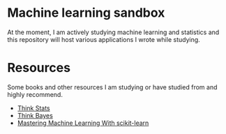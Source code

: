# Machine learning sandbox

At the moment, I am actively studying machine learning and statistics and this repository will host various applications I wrote while studying.

# Resources

Some books and other resources I am studying or have studied from and highly recommend.

* [Think Stats](http://www.amazon.co.uk/Think-Stats-Allen-B-Downey/dp/1449307116)
* [Think Bayes](http://www.amazon.co.uk/Think-Bayes-Allen-B-Downey/dp/1449370780)
* [Mastering Machine Learning With scikit-learn](http://www.amazon.co.uk/Mastering-Machine-Learning-scikit-learn-Hackeling/dp/1783988363)
